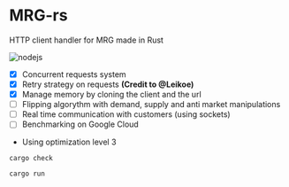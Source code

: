 # MRG-rs
HTTP client handler for MRG made in Rust

![nodejs](https://img.shields.io/badge/rust-dea584?style=for-the-badge&logo=rust&logoColor=white)

- [x] Concurrent requests system
- [x] Retry strategy on requests __(Credit to **@Leikoe**)__
- [x] Manage memory by cloning the client and the url
- [ ] Flipping algorythm with demand, supply and anti market manipulations
- [ ] Real time communication with customers (using sockets)
- [ ] Benchmarking on Google Cloud

* Using optimization level 3
```
cargo check
```
```
cargo run
```

